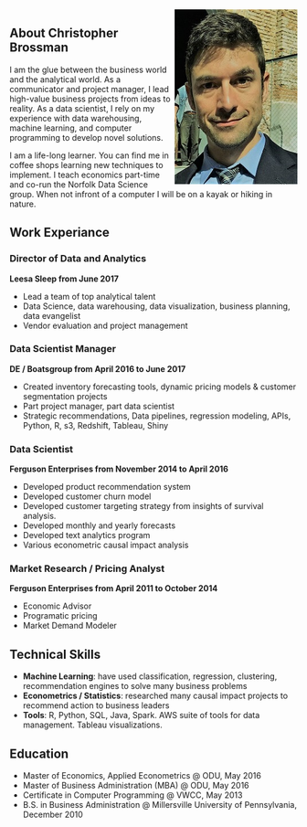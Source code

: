 <img align="right" src="/pic.jpg">

## About Christopher Brossman
I am the glue between the business world and the analytical world. As a communicator and project manager, I lead high-value business projects from ideas to reality. As a data scientist, I rely on my experience with data warehousing, machine learning, and computer programming to develop novel solutions. 

I am a life-long learner. You can find me in coffee shops learning new techniques to implement. I teach economics part-time and co-run the Norfolk Data Science group. When not infront of a computer I will be on a kayak or hiking in nature. 

## Work Experiance

### Director of Data and Analytics
**Leesa Sleep from June 2017**
* Lead a team of top analytical talent
* Data Science, data warehousing, data visualization, business planning, data evangelist
* Vendor evaluation and project management

### Data Scientist Manager
**DE / Boatsgroup from April 2016 to June 2017**
* Created inventory forecasting tools, dynamic pricing models & customer segmentation projects
* Part project manager, part data scientist
* Strategic recommendations, Data pipelines, regression modeling, APIs, Python, R, s3, Redshift, Tableau, Shiny

### Data Scientist
**Ferguson Enterprises from November 2014 to April 2016**
* Developed product recommendation system
* Developed customer churn model
* Developed customer targeting strategy from insights of survival analysis. 
* Developed monthly and yearly forecasts
* Developed text analytics program
* Various econometric causal impact analysis

### Market Research / Pricing Analyst
**Ferguson Enterprises from April 2011 to October 2014**
* Economic Advisor
* Programatic pricing
* Market Demand Modeler

## Technical Skills
* **Machine Learning**: have used classification, regression, clustering, recommendation engines to solve many business problems
* **Econometrics / Statistics**: researched many causal impact projects to recommend action to business leaders
* **Tools**: R, Python, SQL, Java, Spark. AWS suite of tools for data management. Tableau visualizations.

## Education
* Master of Economics, Applied Econometrics @ ODU, May 2016
* Master of Business Administration (MBA) @ ODU, May 2016
* Certificate in Computer Programming @ VWCC, May 2013
* B.S. in Business Administration @ Millersville University of Pennsylvania, December 2010 
